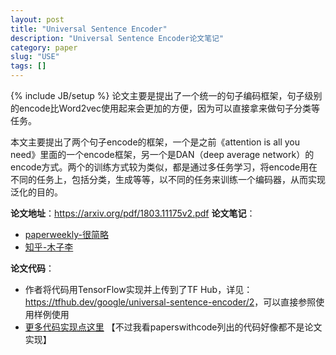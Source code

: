 ```yaml
---
layout: post
title: "Universal Sentence Encoder"
description: "Universal Sentence Encoder论文笔记"
category: paper
slug: "USE"
tags: []
---
```

{% include JB/setup %}
论文主要是提出了一个统一的句子编码框架，句子级别的encode比Word2vec使用起来会更加的方便，因为可以直接拿来做句子分类等任务。

本文主要提出了两个句子encode的框架，一个是之前《attention is all you need》里面的一个encode框架，另一个是DAN（deep average network）的encode方式。两个的训练方式较为类似，都是通过多任务学习，将encode用在不同的任务上，包括分类，生成等等，以不同的任务来训练一个编码器，从而实现泛化的目的。

**论文地址**：<https://arxiv.org/pdf/1803.11175v2.pdf>
**论文笔记**：
- [paperweekly-很简略](https://www.paperweekly.site/papers/notes/577)
- [知乎-木子李](https://zhuanlan.zhihu.com/p/35174235)
 
**论文代码**：
- 作者将代码用TensorFlow实现并上传到了TF Hub，详见： <https://tfhub.dev/google/universal-sentence-encoder/2>，可以直接参照使用样例使用
- [更多代码实现点这里](https://paperswithcode.com/paper/universal-sentence-encoder)  【不过我看paperswithcode列出的代码好像都不是论文实现】
